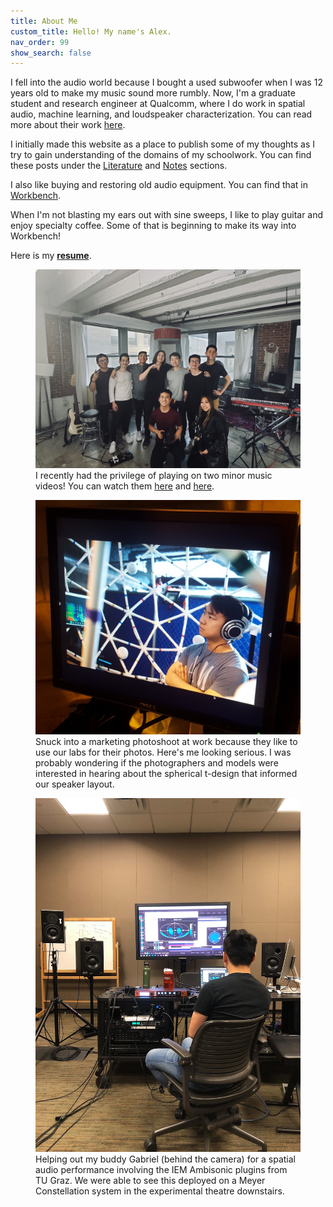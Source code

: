 ```yaml
---
title: About Me
custom_title: Hello! My name's Alex.
nav_order: 99
show_search: false
---
```


I fell into the audio world because I bought a used subwoofer when I was 12 years old to make my music sound more rumbly. Now, I'm a graduate student and research engineer at Qualcomm, where I do work in spatial audio, machine learning, and loudspeaker characterization. You can read more about their work <a href="https://www.qualcomm.com/products/features/aqstic">here</a>.

I initially made this website as a place to publish some of my thoughts as I try to gain understanding of the domains of my schoolwork. You can find these posts under the <a href="https://alextongue.github.io/digest/lit/">Literature</a> and <a href="https://alextongue.github.io/digest/notes/">Notes</a> sections.

I also like buying and restoring old audio equipment. You can find that in <a href="https://alextongue.github.io/workbench/">Workbench</a>.

When I'm not blasting my ears out with sine sweeps, I like to play guitar and enjoy specialty coffee. Some of that is beginning to make its way into Workbench!

Here is my <b><a href="https://www.dropbox.com/s/cox3wb9pejkftzy/Alex_Tung_Resume_2021_nb.pdf?dl=0">resume</a></b>.

<figure>
    <img src="https://github.com/alextongue/alextongue.github.io/blob/master/workbench/resources/krpt.JPG?raw=true">
    <figcaption>I recently had the privilege of playing on two minor music videos! You can watch them <a href="https://www.youtube.com/watch?v=gpHsjl9bWs0">here</a> and <a href="https://www.youtube.com/watch?v=QfH5pGiZTA0">here</a>.</figcaption>
</figure>

<figure>
    <img src="https://github.com/alextongue/alextongue.github.io/blob/master/workbench/resources/sphere.jpg?raw=true">
    <figcaption>Snuck into a marketing photoshoot at work because they like to use our labs for their photos. Here's me looking serious. I was probably wondering if the photographers and models were interested in hearing about the spherical t-design that informed our speaker layout.</figcaption>
</figure>

<figure>
    <img src="https://github.com/alextongue/alextongue.github.io/blob/master/workbench/resources/cpmc_ambi.jpg?raw=true">
    <figcaption>Helping out my buddy Gabriel (behind the camera) for a spatial audio performance involving the IEM Ambisonic plugins from TU Graz. We were able to see this deployed on a Meyer Constellation system in the experimental theatre downstairs.</figcaption>
</figure>
